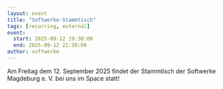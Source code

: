 ```yaml
---
layout: event
title: "Softwerke-Stammtisch"
tags: [recurring, external]
event:
  start: 2025-09-12 19:30:00
  end: 2025-09-12 21:30:00
author: softwerke
---
```


Am Freitag dem 12. September 2025 findet der Stammtisch der Softwerke Magdeburg e. V. bei uns im Space statt!
